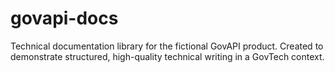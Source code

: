 # govapi-docs
Technical documentation library for the fictional GovAPI product. Created to demonstrate structured, high-quality technical writing in a GovTech context.
